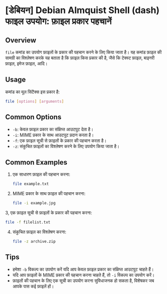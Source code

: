 # [डेबियन] Debian Almquist Shell (dash) फाइल उपयोग: फ़ाइल प्रकार पहचानें

## Overview
`file` कमांड का उपयोग फ़ाइलों के प्रकार की पहचान करने के लिए किया जाता है। यह कमांड फ़ाइल की सामग्री का विश्लेषण करके यह बताता है कि फ़ाइल किस प्रकार की है, जैसे कि टेक्स्ट फ़ाइल, बाइनरी फ़ाइल, इमेज फ़ाइल, आदि।

## Usage
कमांड का मूल सिंटैक्स इस प्रकार है:
```bash
file [options] [arguments]
```

## Common Options
- `-b`: केवल फ़ाइल प्रकार का संक्षिप्त आउटपुट देता है।
- `-i`: MIME प्रकार के साथ आउटपुट प्रदान करता है।
- `-f`: एक फ़ाइल सूची से फ़ाइलों के प्रकार की पहचान करता है।
- `-z`: संकुचित फ़ाइलों का विश्लेषण करने के लिए उपयोग किया जाता है।

## Common Examples
1. एक साधारण फ़ाइल की पहचान करना:
   ```bash
   file example.txt
   ```

2. MIME प्रकार के साथ फ़ाइल की पहचान करना:
   ```bash
   file -i example.jpg
   ```

3, एक फ़ाइल सूची से फ़ाइलों के प्रकार की पहचान करना:
   ```bash
   file -f filelist.txt
   ```

4. संकुचित फ़ाइल का विश्लेषण करना:
   ```bash
   file -z archive.zip
   ```

## Tips
- हमेशा `-b` विकल्प का उपयोग करें यदि आप केवल फ़ाइल प्रकार का संक्षिप्त आउटपुट चाहते हैं।
- यदि आप फ़ाइलों के MIME प्रकार की पहचान करना चाहते हैं, तो `-i` विकल्प का उपयोग करें।
- फ़ाइलों की पहचान के लिए एक सूची का उपयोग करना सुविधाजनक हो सकता है, विशेषकर जब आपके पास कई फ़ाइलें हों।